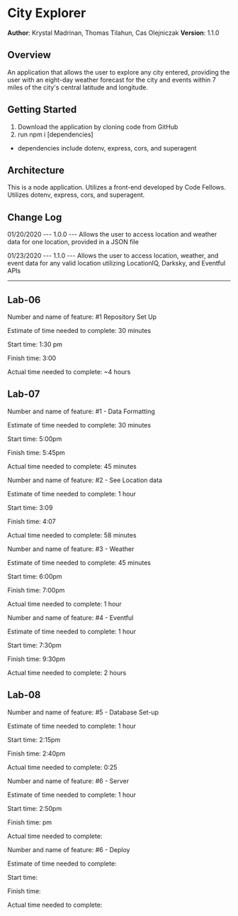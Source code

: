 # City Explorer

**Author**: Krystal Madrinan, Thomas Tilahun, Cas Olejniczak
**Version**: 1.1.0 

## Overview
An application that allows the user to explore any city entered, providing the user with an eight-day weather forecast for the city and events within 7 miles of the city's central latitude and longitude.

## Getting Started
1. Download the application by cloning code from GitHub
2. run npm i [dependencies]
* dependencies include dotenv, express, cors, and superagent

## Architecture
This is a node application.
Utilizes a front-end developed by Code Fellows. 
Utilizes dotenv, express, cors, and superagent.

## Change Log
01/20/2020 --- 1.0.0 --- Allows the user to access location and weather data for one location, provided in a JSON file

01/23/2020 --- 1.1.0 --- Allows the user to access location, weather, and event data for any valid location utilizing LocationIQ, Darksky, and Eventful APIs

---------------------------------------------------------------------

## Lab-06

Number and name of feature: #1 Repository Set Up

Estimate of time needed to complete: 30 minutes

Start time:  1:30 pm

Finish time: 3:00

Actual time needed to complete: ~4 hours 


## Lab-07

Number and name of feature: #1 - Data Formatting

Estimate of time needed to complete: 30 minutes

Start time: 5:00pm

Finish time: 5:45pm

Actual time needed to complete: 45 minutes


Number and name of feature: #2 - See Location data 

Estimate of time needed to complete: 1 hour

Start time: 3:09

Finish time: 4:07

Actual time needed to complete: 58 minutes 


Number and name of feature: #3 - Weather

Estimate of time needed to complete: 45 minutes

Start time: 6:00pm

Finish time: 7:00pm

Actual time needed to complete: 1 hour


Number and name of feature: #4 - Eventful

Estimate of time needed to complete: 1 hour

Start time: 7:30pm

Finish time: 9:30pm

Actual time needed to complete: 2 hours

## Lab-08

Number and name of feature: #5 - Database Set-up

Estimate of time needed to complete: 1 hour

Start time: 2:15pm

Finish time: 2:40pm

Actual time needed to complete: 0:25


Number and name of feature: #6 - Server

Estimate of time needed to complete: 1 hour

Start time: 2:50pm

Finish time: pm

Actual time needed to complete: 


Number and name of feature: #6 - Deploy

Estimate of time needed to complete: 

Start time: 

Finish time: 

Actual time needed to complete: 

